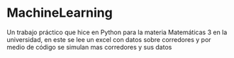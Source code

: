 # MachineLearning
Un trabajo práctico que hice en Python para la materia Matemáticas 3 en la universidad, en este se lee un excel con datos sobre corredores y por medio de código se simulan mas corredores y sus datos
